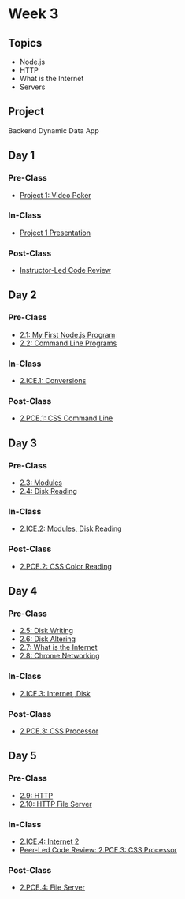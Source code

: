 # Week 3

## Topics

* Node.js
* HTTP
* What is the Internet
* Servers

## Project

Backend Dynamic Data App

## Day 1

### Pre-Class

* [Project 1: Video Poker](../../projects/project-1-video-poker.md)

### In-Class

* [Project 1 Presentation](../../projects/project-1-video-poker.md)

### Post-Class

* [Instructor-Led Code Review](../../course-logistics/course-methodology.md#instructor-led-code-review)

## **Day 2**

### Pre-Class

* [2.1: My First Node.js Program](../../2-back-end-basics/2.1-my-first-node-program.md)
* [2.2: Command Line Programs](../../2-back-end-basics/2.2-command-line-programs.md)

### **In-Class**

* [2.ICE.1: Conversions](../../2-back-end-basics/2.ice-in-class-exercises/2.ice.1-conversions.md)

### Post-Class

* [2.PCE.1: CSS Command Line](../../2-back-end-basics/2.pce-post-class-exercises/2.pce.1-css-command-line.md)

## Day 3

### Pre-Class

* [2.3: Modules](../../2-back-end-basics/2.3-modules.md)
* [2.4: Disk Reading](../../2-back-end-basics/2.4-disk-reading.md)

### In-Class

* [2.ICE.2: Modules, Disk Reading](../../2-back-end-basics/2.ice-in-class-exercises/2.ice.2-modules-disk-reading.md)

### Post-Class

* [2.PCE.2: CSS Color Reading](../../2-back-end-basics/2.pce-post-class-exercises/2.pce.2-css-color-reading.md)

## Day 4

### Pre-Class

* [2.5: Disk Writing](../../2-back-end-basics/2.5-disk-writing.md)
* [2.6: Disk Altering](../../2-back-end-basics/2.6-altering-disk-files.md)
* [2.7: What is the Internet](../../2-back-end-basics/2.7-what-is-the-internet.md)
* [2.8: Chrome Networking](../../2-back-end-basics/2.8-chrome-networking.md)

### In-Class

* [2.ICE.3: Internet, Disk](../../2-back-end-basics/2.ice-in-class-exercises/2.ice.3-disk.md)

### Post-Class

* [2.PCE.3: CSS Processor](../../2-back-end-basics/2.pce-post-class-exercises/2.pce.3-css-processor.md)

## Day 5

### Pre-Class

* [2.9: HTTP](../../2-back-end-basics/2.9-http.md)
* [2.10: HTTP File Server](../../2-back-end-basics/2.10-http-file-server.md)

### **In-Class**

* [2.ICE.4: Internet 2](../../2-back-end-basics/2.ice-in-class-exercises/2.ice.4-internet.md)
* [Peer-Led Code Review: 2.PCE.3: CSS Processor](../../course-logistics/course-methodology.md#peer-led-code-review)

### Post-Class

* [2.PCE.4: File Server](../../2-back-end-basics/2.pce-post-class-exercises/2.pce.4-file-server.md)

